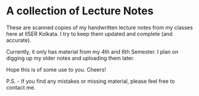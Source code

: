 # A collection of Lecture Notes
These are scanned copies of my handwritten lecture notes from my classes here at IISER Kolkata. I try to keep them updated and complete (and accurate).

Currently, it only has material from my 4th and 6th Semester. I plan on digging up my older notes and uploading them later.

Hope this is of some use to you. Cheers!

P.S. - If you find any mistakes or missing material, please feel free to contact me.
